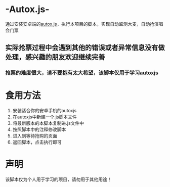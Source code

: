 # -Autox.js-
通过安装安卓端的[autox.js](https://github.com/kkevsekk1/AutoX)，执行本项目的脚本，实现自动监测大麦，自动抢演唱会门票

## 实际抢票过程中会遇到其他的错误或者异常信息没有做处理，感兴趣的朋友欢迎继续完善

### 抢票的难度很大，请不要抱有太大希望，该脚本仅用于学习autoxjs

# 食用方法
1. 安装适合你的安卓手机的autoxjs
2. 在autoxjs中新建一个.js脚本文件
3. 将最新版本的本脚本复制进.js文件中
4. 按照脚本中的注释修改脚本
5. 进入到等待抢购的页面
6. 返回脚本，点击执行即可

# 声明
该脚本仅为个人用于学习的项目，请勿用于其他用途！
